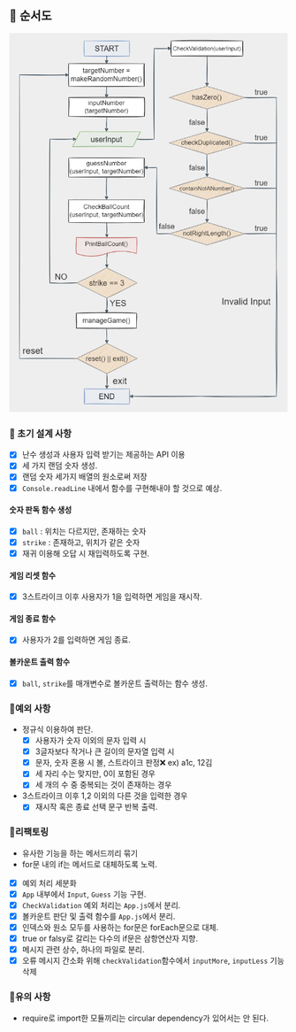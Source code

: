 ## 📜 순서도

<img src="baseball_diagram.png">
<br/>

### 🎯 초기 설계 사항

- [x] 난수 생성과 사용자 입력 받기는 제공하는 API 이용
- [x] 세 가지 랜덤 숫자 생성.
- [x] 랜덤 숫자 세가지 배열의 원소로써 저장
- [x] `Console.readLine` 내에서 함수를 구현해내야 할 것으로 예상.

#### 숫자 판독 함수 생성

- [x] `ball` : 위치는 다르지만, 존재하는 숫자
- [x] `strike` : 존재하고, 위치가 같은 숫자
- [x] 재귀 이용해 오답 시 재입력하도록 구현.

#### 게임 리셋 함수

- [x] 3스트라이크 이후 사용자가 1을 입력하면 게임을 재시작.

#### 게임 종료 함수

- [x] 사용자가 2를 입력하면 게임 종료.

#### 볼카운트 출력 함수

- [x] `ball`, `strike`를 매개변수로 볼카운트 출력하는 함수 생성.

### 📌예외 사항

- 정규식 이용하여 판단.
  - [x] 사용자가 숫자 이외의 문자 입력 시
  - [x] 3글자보다 작거나 큰 길이의 문자열 입력 시
  - [x] 문자, 숫자 혼용 시 볼, 스트라이크 판정❌ ex) a1c, 12김
  - [x] 세 자리 수는 맞지만, 0이 포함된 경우
  - [x] 세 개의 수 중 중복되는 것이 존재하는 경우
- 3스트라이크 이후 1,2 이외의 다른 것을 입력한 경우
  - [x] 재시작 혹은 종료 선택 문구 반복 출력.

### 🔨리팩토링

- 유사한 기능을 하는 메서드끼리 묶기
- for문 내의 if는 메서드로 대체하도록 노력.
- [x] 예외 처리 세분화
- [x] `App` 내부에서 `Input`, `Guess` 기능 구현.
- [x] `CheckValidation` 예외 처리는 `App.js`에서 분리.
- [x] 볼카운트 판단 및 출력 함수를 `App.js`에서 분리.
- [x] 인덱스와 원소 모두를 사용하는 for문은 forEach문으로 대체.
- [x] true or falsy로 갈리는 다수의 if문은 삼항연산자 지향.
- [x] 메시지 관련 상수, 하나의 파일로 분리.
- [x] 오류 메시지 간소화 위해 `checkValidation`함수에서 `inputMore`, `inputLess` 기능 삭제

### 🦺유의 사항

- require로 import한 모듈끼리는 circular dependency가 있어서는 안 된다.
